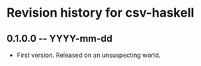 # Revision history for csv-haskell

## 0.1.0.0 -- YYYY-mm-dd

* First version. Released on an unsuspecting world.
